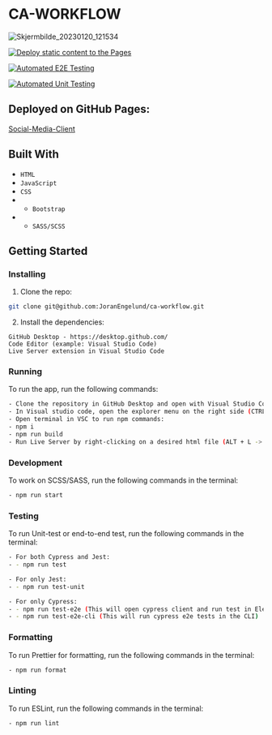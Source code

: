 # CA-WORKFLOW

![Skjermbilde_20230120_121534](https://user-images.githubusercontent.com/56642663/213682756-22f8b9e6-248f-49ff-8f28-3d51cdea4e33.png)


[![Deploy static content to the Pages](https://github.com/JoranEngelund/ca-workflow/actions/workflows/pages.yml/badge.svg)](https://github.com/JoranEngelund/ca-workflow/actions/workflows/pages.yml)

[![Automated E2E Testing](https://github.com/JoranEngelund/ca-workflow/actions/workflows/e2e-test.yml/badge.svg)](https://github.com/JoranEngelund/ca-workflow/actions/workflows/e2e-test.yml)

[![Automated Unit Testing](https://github.com/JoranEngelund/ca-workflow/actions/workflows/unit-test.yml/badge.svg)](https://github.com/JoranEngelund/ca-workflow/actions/workflows/unit-test.yml)

## Deployed on GitHub Pages:
[Social-Media-Client](https://joranengelund.github.io/ca-workflow/)

## Built With
- ```HTML```
- ```JavaScript```
- ```CSS```
- - ```Bootstrap```
- - ```SASS/SCSS```

## Getting Started

### Installing


1. Clone the repo:

```bash
git clone git@github.com:JoranEngelund/ca-workflow.git

```

2. Install the dependencies:

```
GitHub Desktop - https://desktop.github.com/
Code Editor (example: Visual Studio Code)
Live Server extension in Visual Studio Code
```

### Running

To run the app, run the following commands:

```bash
- Clone the repository in GitHub Desktop and open with Visual Studio Code from the menu (CTRL + SHIFT + A)
- In Visual studio code, open the explorer menu on the right side (CTRL + SHIFT + E)
- Open terminal in VSC to run npm commands:
- npm i
- npm run build
- Run Live Server by right-clicking on a desired html file (ALT + L -> ALT + O)
```

### Development

To work on SCSS/SASS, run the following commands in the terminal:

```bash
- npm run start
```

### Testing

To run Unit-test or end-to-end test, run the following commands in the terminal:

```bash
- For both Cypress and Jest:
- - npm run test

- For only Jest:
- - npm run test-unit

- For only Cypress:
- - npm run test-e2e (This will open cypress client and run test in Electron
- - npm run test-e2e-cli (This will run cypress e2e tests in the CLI)
```

### Formatting

To run Prettier for formatting, run the following commands in the terminal:

```bash
- npm run format
```

### Linting

To run ESLint, run the following commands in the terminal:

```bash
- npm run lint
```
